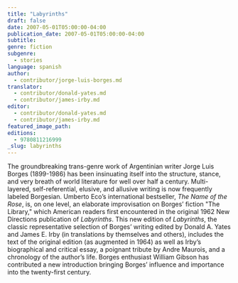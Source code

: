 ```yaml
---
title: "Labyrinths"
draft: false
date: 2007-05-01T05:00:00-04:00
publication_date: 2007-05-01T05:00:00-04:00
subtitle:
genre: fiction
subgenre:
  - stories
language: spanish
author:
  - contributor/jorge-luis-borges.md
translator:
  - contributor/donald-yates.md
  - contributor/james-irby.md
editor:
  - contributor/donald-yates.md
  - contributor/james-irby.md
featured_image_path:
editions:
  - 9780811216999
_slug: labyrinths
---
```


The groundbreaking trans-genre work of Argentinian writer Jorge Luis Borges (1899-1986) has been insinuating itself into the structure, stance, and very breath of world literature for well over half a century. Multi-layered, self-referential, elusive, and allusive writing is now frequently labeled Borgesian. Umberto Eco’s international bestseller, _The Name of the Rose_, is, on one level, an elaborate improvisation on Borges’ fiction "The Library," which American readers first encountered in the original 1962 New Directions publication of _Labyrinths_. This new edition of _Labyrinths_, the classic representative selection of Borges’ writing edited by Donald A. Yates and James E. Irby (in translations by themselves and others), includes the text of the original edition (as augmented in 1964) as well as Irby’s biographical and critical essay, a poignant tribute by Andre Maurois, and a chronology of the author’s life. Borges enthusiast William Gibson has contributed a new introduction bringing Borges’ influence and importance into the twenty-first century.


